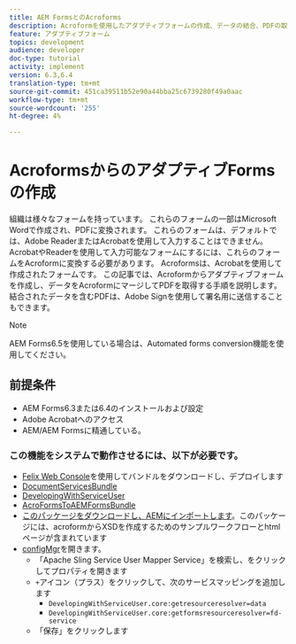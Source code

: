 ```yaml
---
title: AEM FormsとのAcroforms
description: Acroformを使用したアダプティブフォームの作成、データの結合、PDFの取得に関する手順を説明するチュートリアルです。 結合されたデータを含むPDFを、Adobe Signを使用して署名用に送信できます。
feature: アダプティブフォーム
topics: development
audience: developer
doc-type: tutorial
activity: implement
version: 6.3,6.4
translation-type: tm+mt
source-git-commit: 451ca39511b52e90a44bba25c6739280f49a0aac
workflow-type: tm+mt
source-wordcount: '255'
ht-degree: 4%

---
```



# AcroformsからのアダプティブFormsの作成

組織は様々なフォームを持っています。 これらのフォームの一部はMicrosoft Wordで作成され、PDFに変換されます。 これらのフォームは、デフォルトでは、Adobe ReaderまたはAcrobatを使用して入力することはできません。 AcrobatやReaderを使用して入力可能なフォームにするには、これらのフォームをAcroformに変換する必要があります。 Acroformsは、Acrobatを使用して作成されたフォームです。 この記事では、Acroformからアダプティブフォームを作成し、データをAcroformにマージしてPDFを取得する手順を説明します。 結合されたデータを含むPDFは、Adobe Signを使用して署名用に送信することもできます。

>[!NOTE]
>
>AEM Forms6.5を使用している場合は、Automated forms conversion機能を使用してください。

## 前提条件

* AEM Forms6.3または6.4のインストールおよび設定
* Adobe Acrobatへのアクセス
* AEM/AEM Formsに精通している。

### この機能をシステムで動作させるには、以下が必要です。

* [Felix Web Console](http://localhost:4502/system/console/bundles)を使用してバンドルをダウンロードし、デプロイします
* [DocumentServicesBundle](/help/forms/assets/common-osgi-bundles/AEMFormsDocumentServices.core-1.0-SNAPSHOT.jar)
* [DevelopingWithServiceUser](/help/forms/assets/common-osgi-bundles/DevelopingWithServiceUser.jar)
* [AcroFormsToAEMFormsBundle](https://forms.enablementadobe.com/content/DemoServerBundles/AcroFormToAEMForm.core-1.0-SNAPSHOT.jar)
* [このパッケージをダウンロードし、AEMにインポートします](assets/acro-form-aem-form.zip)。このパッケージには、acroformからXSDを作成するためのサンプルワークフローとhtmlページが含まれています
* [configMgr](http://localhost:4502/system/console/configMgr)を開きます。
   * 「Apache Sling Service User Mapper Service」を検索し、をクリックしてプロパティを開きます
   * `+`アイコン（プラス）をクリックして、次のサービスマッピングを追加します
      * `DevelopingWithServiceUser.core:getresourceresolver=data`
      * `DevelopingWithServiceUser.core:getformsresourceresolver=fd-service`
   * 「保存」をクリックします
